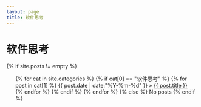 ```yaml
---
layout: page
title: 软件思考
---
```

软件思考
==========

{% if site.posts != empty %}
<ul class="tags-box">
{% for cat in site.categories %}
{% if cat[0] == "软件思考" %}
{% for post in cat[1] %}
<time datetime="{{ post.date | date:"%Y-%m-%d" }}">{{ post.date | date:"%Y-%m-%d" }}</time> &raquo;
<a href="{{ site.baseurl }}{{ post.url }}" title="{{ post.title }}">{{ post.title }}</a><br />
{% endfor %}
{% endif %}
{% endfor %}
{% else %}
<span>No posts</span>
{% endif %}
</ul>
